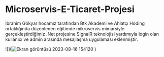# Microservis-E-Ticaret-Projesi

İbrahim Gökyar hocamız tarafından Btk Akademi ve Ahlatçı Hoding ortaklığında düzenlenen eğitimde mikroservis mimarsiyle gerçekleştirdiğimiz .Net projesine SignalR teknolojisi yardımıyla login olan kullanıcı ve admin arasında mesajlaşma uygulaması eklenmiştir.



![](![Ekran görüntüsü 2023-08-16 154120](https://github.com/berkayldzz/Microservis-E-Ticaret-Projesi/assets/129628281/3f29b08d-1ed7-4915-9c0d-c997e0b84344)
)

